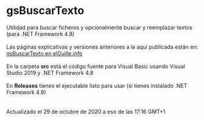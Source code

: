 # gsBuscarTexto
Utilidad para buscar ficheros y opcionalmente buscar y reemplazar textos (para .NET Framework 4.8)<br>
<br>
Las páginas explicativas y versiones anteriores a la aquí publicada están en:<br>
<a href="http://www.elguille.info/NET/vs2008/utilidades/gsBuscarTexto.aspx">gsBuscarTexto en elGuille.info</a><br>
<br>
En la carpeta <b>src</b> está el código fuente para Visual Basic usando Visual Studio 2019 y .NET Framework 4.8<br>
<br>
En <b>Releases</b> tienes el ejecutable listo para usar (si tienes instalado .NET Framework 4.8)<br>
<br>
<br>
Actualizado el 29 de octubre de 2020 a eso de las 17:16 GMT+1
